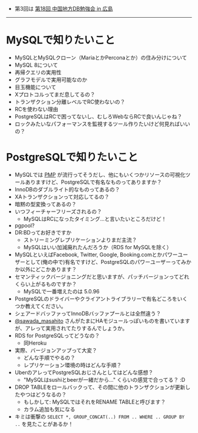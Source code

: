 - 第3回は [第18回 中国地方DB勉強会 in 広島](http://connpass.com/event/40880/edit//)

----

# MySQLで知りたいこと
- MySQLとMySQLクローン（MariaとかPerconaとか）の住み分けについて
- MySQL 8について
 - 再帰クエリの実用性
 - グラフモデルで実用可能なのか
 - 目玉機能について
- Xプロトコルってまだ息してるの？
- トランザクション分離レベルでRC使わないの？
 - RCを使わない理由
 - PostgreSQLはRCで困ってないし、むしろWebならRCで良いんじゃね？
- ロックみたいなパフォーマンスを監視するツール作りたいけど何見ればいいの？

# PostgreSQLで知りたいこと

- MySQLでは [PMP](https://www.percona.com/software/mysql-tools/percona-monitoring-plugins) が流行ってそうだし、他にもいくつかリソースの可視化ツールありますけど、PostgreSQLで有名なものってありますか？
- InnoDBのダブルライト的なものってあるの？
- XAトランザクションって対応してるの？
- 暗黙の型変換ってあるの？
- いつフィーチャーフリーズされるの？
  - MySQLはRCになったタイミング…と言いたいところだけど！
- pgpool?
- DR:BDってお好きですか
  - ストリーミングレプリケーションよりまだ主流？
  - MySQLはいい加減廃れたんだろうか（RDS for MySQLを除く）
- MySQLといえばFacebook, Twitter, Google, Booking.comとかパワーユーザーとして(俺の中で)有名ですけど、PostgreSQLのパワーユーザーってみかか以外にどこかあります？
- セマンティックバージョニングだと思いますが、パッチバージョンってどれくらい上がるものですか？
  - MySQLで一番増えたのは 5.0.96
- PostgreSQLのドライバーやクライアントライブラリーで有名どころをいくつか教えてください。
- シェアードバッファってInnoDBバッファプールとは全然違う？
- [@sawada_masahito](https://twitter.com/sawada_masahiko) さんがたまにHAモジュールっぽいものを書いていますが、アレって実用されてたりするんでしょうか。
- RDS for PostgreSQLってどうなの？
  - 同Heroku
- 実際、バージョンアップって大変？
  - どんな手順でやるの？
  - レプリケーション環境の時はどんな手順？
- UberのアレってPostgreSQLおじさんとしてはどんな感想？
  - "MySQLはsushiとbeerが一緒だから…" くらいの感覚で合ってる？ :D
- DROP TABLEをロールバックって、その間に他のトランザクションが更新したやつはどうなるの？
  - もしかして: MySQLではそれをRENAME TABLEと呼びます？
  - カラム追加も気になる
- キミは衝撃の `SELECT *, GROUP_CONCAT(..) FROM .. WHERE .. GROUP BY ..` を見たことがあるか！
